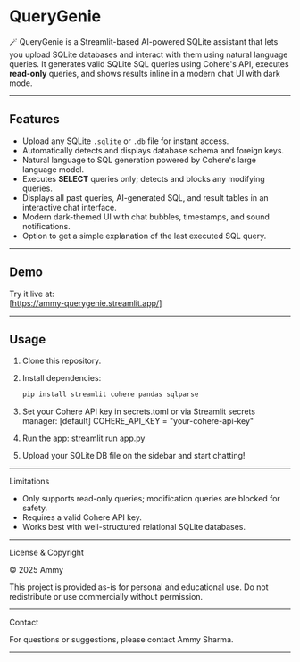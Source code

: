 # QueryGenie

🪄 QueryGenie is a Streamlit-based AI-powered SQLite assistant that lets you upload SQLite databases and interact with them using natural language queries. It generates valid SQLite SQL queries using Cohere's API, executes **read-only** queries, and shows results inline in a modern chat UI with dark mode.

---

## Features

- Upload any SQLite `.sqlite` or `.db` file for instant access.
- Automatically detects and displays database schema and foreign keys.
- Natural language to SQL generation powered by Cohere's large language model.
- Executes **SELECT** queries only; detects and blocks any modifying queries.
- Displays all past queries, AI-generated SQL, and result tables in an interactive chat interface.
- Modern dark-themed UI with chat bubbles, timestamps, and sound notifications.
- Option to get a simple explanation of the last executed SQL query.

---

## Demo

Try it live at:  
[https://ammy-querygenie.streamlit.app/]

---

## Usage

1. Clone this repository.
2. Install dependencies:
   ```bash
   pip install streamlit cohere pandas sqlparse
   ```
3. Set your Cohere API key in secrets.toml or via Streamlit secrets manager:
[default]
COHERE_API_KEY = "your-cohere-api-key"

4. Run the app:
streamlit run app.py

5. Upload your SQLite DB file on the sidebar and start chatting!

---

Limitations

- Only supports read-only queries; modification queries are blocked for safety.
- Requires a valid Cohere API key.
- Works best with well-structured relational SQLite databases.

---

License & Copyright

© 2025 Ammy

This project is provided as-is for personal and educational use.
Do not redistribute or use commercially without permission.

---

Contact

For questions or suggestions, please contact Ammy Sharma.

---

